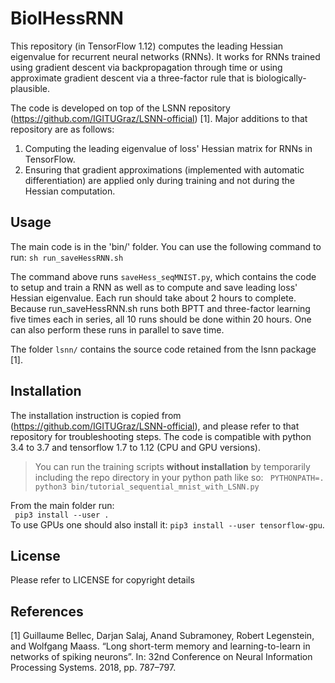 # BiolHessRNN

This repository (in TensorFlow 1.12) computes the leading Hessian eigenvalue for recurrent neural networks (RNNs). It works for RNNs trained using gradient descent via backpropagation through time or using approximate gradient descent via a three-factor rule that is biologically-plausible. 

The code is developed on top of the LSNN repository (https://github.com/IGITUGraz/LSNN-official) [1]. Major additions to that repository are as follows:
1. Computing the leading eigenvalue of loss' Hessian matrix for RNNs in TensorFlow. 
2. Ensuring that gradient approximations (implemented with automatic differentiation) are applied only during training and not during the Hessian computation.   

## Usage

The main code is in the 'bin/' folder. You can use the following command to run:
``sh run_saveHessRNN.sh``

The command above runs ``saveHess_seqMNIST.py``, which contains the code to setup and train a RNN as well as to compute and save leading loss' Hessian eigenvalue. Each run should take about 2 hours to complete. Because run_saveHessRNN.sh runs both BPTT and three-factor learning five times each in series, all 10 runs should be done within 20 hours. One can also perform these runs in parallel to save time. 

The folder `lsnn/` contains the source code retained from the lsnn package [1]. 

## Installation

The installation instruction is copied from (https://github.com/IGITUGraz/LSNN-official), and please refer to that repository for troubleshooting steps. The code is compatible with python 3.4 to 3.7 and tensorflow 1.7 to 1.12 (CPU and GPU versions).

> You can run the training scripts **without installation** by temporarily including the repo directory
> in your python path like so: `` PYTHONPATH=. python3 bin/tutorial_sequential_mnist_with_LSNN.py`` 

From the main folder run:  
`` pip3 install --user .``  
To use GPUs one should also install it:
 ``pip3 install --user tensorflow-gpu``.

## License

Please refer to LICENSE for copyright details


## References

[1] Guillaume Bellec, Darjan Salaj, Anand Subramoney, Robert Legenstein, and Wolfgang Maass. “Long short-term memory and learning-to-learn in networks of spiking neurons”. In: 32nd Conference on Neural Information Processing Systems. 2018, pp. 787–797.
